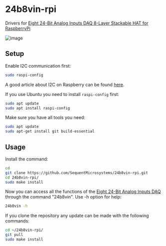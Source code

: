 # 24b8vin-rpi

Drivers for [Eight 24-Bit Analog Inputs DAQ 8-Layer Stackable HAT for RaspberryPi](https://sequentmicrosystems.com/products/eight-24bit-analog-inputs-daq-8-layer-stackable-hat-for-raspberry-pi)

![image](https://github.com/user-attachments/assets/853b57af-b7a1-4809-9c44-6f8753f03398)

## Setup

Enable I2C communication first:
```bash
sudo raspi-config
```
A good article about I2C on Raspberry can be found [here](https://www.raspberrypi-spy.co.uk/2014/11/enabling-the-i2c-interface-on-the-raspberry-pi/).

If you use Ubuntu you need to install `raspi-config` first:
```bash
sudo apt update
sudo apt install raspi-config
```

Make sure you have all tools you need:
```bash
sudo apt update
sudo apt-get install git build-essential
```

## Usage

Install the command:
```bash
cd
git clone https://github.com/SequentMicrosystems/24b8vin-rpi.git
cd 24b8vin-rpi/
sudo make install
```

Now you can access all the functions of the [Eight 24-Bit Analog Inputs DAQ](https://sequentmicrosystems.com/products/eight-24bit-analog-inputs-daq-8-layer-stackable-hat-for-raspberry-pi) through the command "24b8vin". Use -h option for help:
```bash
24b8vin -h
```

If you clone the repository any update can be made with the following commands:
```bash
cd ~/24b8vin-rpi/  
git pull
sudo make install
```
